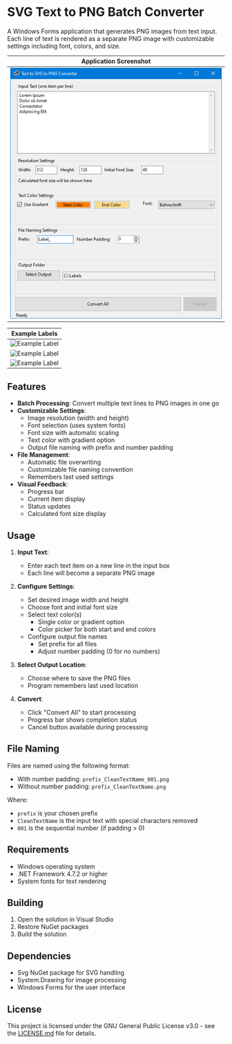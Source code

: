 # SVG Text to PNG Batch Converter

A Windows Forms application that generates PNG images from text input. Each line of text is rendered as a separate PNG image with customizable settings including font, colors, and size.

| Application Screenshot |
|:--:|
| ![Application Screenshot](screenshots/main-window.png) |

| Example Labels |
|:--:|
| ![Example Label](screenshots/Label_LoremIpsum.png)  |
| ![Example Label](screenshots/Label_DolorsitAmet.png) |
| ![Example Label](screenshots/Label_Consectetur.png) |

## Features

- **Batch Processing**: Convert multiple text lines to PNG images in one go
- **Customizable Settings**:
  - Image resolution (width and height)
  - Font selection (uses system fonts)
  - Font size with automatic scaling
  - Text color with gradient option
  - Output file naming with prefix and number padding
- **File Management**:
  - Automatic file overwriting
  - Customizable file naming convention
  - Remembers last used settings
- **Visual Feedback**:
  - Progress bar
  - Current item display
  - Status updates
  - Calculated font size display

## Usage

1. **Input Text**:
   - Enter each text item on a new line in the input box
   - Each line will become a separate PNG image

2. **Configure Settings**:
   - Set desired image width and height
   - Choose font and initial font size
   - Select text color(s)
     - Single color or gradient option
     - Color picker for both start and end colors
   - Configure output file names
     - Set prefix for all files
     - Adjust number padding (0 for no numbers)

3. **Select Output Location**:
   - Choose where to save the PNG files
   - Program remembers last used location

4. **Convert**:
   - Click "Convert All" to start processing
   - Progress bar shows completion status
   - Cancel button available during processing

## File Naming

Files are named using the following format:
- With number padding: `prefix_CleanTextName_001.png`
- Without number padding: `prefix_CleanTextName.png`

Where:
- `prefix` is your chosen prefix
- `CleanTextName` is the input text with special characters removed
- `001` is the sequential number (if padding > 0)

## Requirements

- Windows operating system
- .NET Framework 4.7.2 or higher
- System fonts for text rendering

## Building

1. Open the solution in Visual Studio
2. Restore NuGet packages
3. Build the solution

## Dependencies

- Svg NuGet package for SVG handling
- System.Drawing for image processing
- Windows Forms for the user interface

## License

This project is licensed under the GNU General Public License v3.0 - see the [LICENSE.md](LICENSE.md) file for details.
